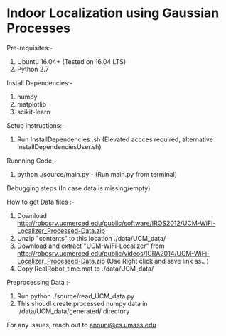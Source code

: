 # Indoor Localization using Gaussian Processes

Pre-requisites:-
1. Ubuntu 16.04+ (Tested on 16.04 LTS)
2. Python 2.7

Install Dependencies:- 
1. numpy
2. matplotlib
3. scikit-learn

Setup instructions:-
1. Run InstallDependencies .sh (Elevated accces required, alternative InstallDependenciesUser.sh)

Runnning Code:-
1. python ./source/main.py - (Run main.py from terminal)


Debugging steps (In case data is missing/empty)

How to get Data files :-
1. Download http://robosrv.ucmerced.edu/public/software/IROS2012/UCM-WiFi-Localizer_Processed-Data.zip
2. Unzip "contents" to this location ./data/UCM_data/
3. Download and extract "UCM-WiFi-Localizer" from http://robosrv.ucmerced.edu/public/videos/ICRA2014/UCM-WiFi-Localizer_Processed-Data.zip (Use Right click and save link as.. )
4. Copy RealRobot_time.mat to ./data/UCM_data/


Preprocessing Data :-
1. Run python ./source/read_UCM_data.py
2. This shoudl create processed numpy data in ./data/UCM_data/generated/ directory 


For any issues, reach out to anouni@cs.umass.edu
